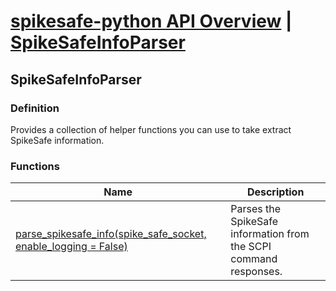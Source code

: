 # [spikesafe-python API Overview](/spikesafe_python_lib_docs/README.md) | [SpikeSafeInfoParser](/spikesafe_python_lib_docs/DigitizerDataFetch/README.md)

## SpikeSafeInfoParser

### Definition
Provides a collection of helper functions you can use to take extract SpikeSafe information.

### Functions
| Name | Description |
| - | - |
| [parse_spikesafe_info(spike_safe_socket, enable_logging = False)](/spikesafe_python_lib_docs/SpikeSafeInfoParser/parse_spikesafe_info/README.md) | Parses the SpikeSafe information from the SCPI command responses. |
